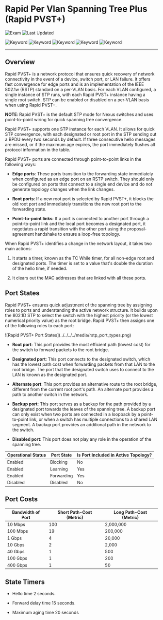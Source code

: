 # Rapid Per Vlan Spanning Tree Plus (Rapid PVST+)

![Exam](https://img.shields.io/badge/DCCOR-8A2BE2)
![Last Updated](https://img.shields.io/badge/Last%20Updated-2023--12--22-blue)

![Keyword](https://img.shields.io/badge/Rapid%20PVST+%20Protocol-darkgreen)
![Keyword](https://img.shields.io/badge/Rapid%20Per%20Vlan%20Spanning%20Tree%20Plus-darkgreen)
![Keyword](https://img.shields.io/badge/IEEE%20802.1w-darkgreen)
![Keyword](https://img.shields.io/badge/STP-darkgreen)
![Keyword](https://img.shields.io/badge/Spanning%20Tree%20Protocol-darkgreen)

<hr>

## Overview

Rapid PVST+ is a network protocol that ensures quick recovery of network connectivity in the event of a device, switch port, or LAN failure. It offers fast convergence for edge ports and is an implementation of the IEEE 802.1w (RSTP) standard on a per-VLAN basis. For each VLAN configured, a single instance of STP runs, with each Rapid PVST+ instance having a single root switch. STP can be enabled or disabled on a per-VLAN basis when using Rapid PVST+.

**NOTE**: Rapid PVST+ is the default STP mode for Nexus switches and uses point-to-point wiring for quick spanning tree convergence.

Rapid PVST+ supports one STP instance for each VLAN. It allows for quick STP convergence, with each designated or root port in the STP sending out a BPDU every two seconds by default. If three consecutive hello messages are missed, or if the maximum age expires, the port immediately flushes all protocol information in the table.

Rapid PVST+ ports are connected through point-to-point links in the following ways:

- **Edge ports**: These ports transition to the forwarding state immediately when configured as an edge port on an RSTP switch. They should only be configured on ports that connect to a single end device and do not generate topology changes when the link changes.

- **Root ports**: If a new root port is selected by Rapid PVST+, it blocks the old root port and immediately transitions the new root port to the forwarding state.

- **Point-to-point links**: If a port is connected to another port through a point-to-point link and the local port becomes a designated port, it negotiates a rapid transition with the other port using the proposal-agreement handshake to ensure a loop-free topology.

When Rapid PVST+ identifies a change in the network layout, it takes two main actions:

1. It starts a timer, known as the TC While timer, for all non-edge root and designated ports. The timer is set to a value that's double the duration of the hello time, if needed.

2. It clears out the MAC addresses that are linked with all these ports.

## Port States

Rapid PVST+ ensures quick adjustment of the spanning tree by assigning roles to ports and understanding the active network structure. It builds upon the 802.1D STP to select the switch with the highest priority (or the lowest numerical priority value) as the root bridge. Rapid PVST+ then assigns one of the following roles to each port:

<main>![Rapid PVST+ Port States](../../../../media/rstp_port_types.png)</main>

- **Root port**: This port provides the most efficient path (lowest cost) for the switch to forward packets to the root bridge.

- **Designated port**: This port connects to the designated switch, which has the lowest path cost when forwarding packets from that LAN to the root bridge. The port that the designated switch uses to connect to the LAN is known as the designated port.

- **Alternate port**: This port provides an alternative route to the root bridge, different from the current root port's path. An alternate port provides a path to another switch in the network.

- **Backup port**: This port serves as a backup for the path provided by a designated port towards the leaves of the spanning tree. A backup port can only exist when two ports are connected in a loopback by a point-to-point link, or when a switch has multiple connections to a shared LAN segment. A backup port provides an additional path in the network to the switch.

- **Disabled port**: This port does not play any role in the operation of the spanning tree.

<table>
  <thead>
    <tr>
      <th>Operational Status</th>
      <th>Port State</th>
      <th>Is Port Included in Active Topology?</th>
    </tr>
  </thead>
  <tbody>
    <tr>
      <td>Enabled</td>
      <td>Blocking</td>
      <td>No</td>
    </tr>
    <tr>
      <td>Enabled</td>
      <td>Learning</td>
      <td>Yes</td>
    </tr>
    <tr>
      <td>Enabled</td>
      <td>Forwarding</td>
      <td>Yes</td>
    </tr>
    <tr>
      <td>Disabled</td>
      <td>Disabled</td>
      <td>No</td>
    </tr>
  </tbody>
</table>

## Port Costs

<table>
  <thead>
    <tr>
      <th>Bandwidth of Port</th>
      <th>Short Path-Cost (Metric)</th>
      <th>Long Path-Cost (Metric)</th>
    </tr>
  </thead>
  <tbody>
    <tr>
      <td>10 Mbps</td>
      <td>100</td>
      <td>2,000,000</td>
    </tr>
    <tr>
      <td>100 Mbps</td>
      <td>19</td>
      <td>200,000</td>
    </tr>
    <tr>
      <td>1 Gbps</td>
      <td>4</td>
      <td>20,000</td>
    </tr>
    <tr>
      <td>10 Gbps</td>
      <td>2</td>
      <td>2,000</td>
    </tr>
    <tr>
      <td>40 Gbps</td>
      <td>1</td>
      <td>500</td>
    </tr>
    <tr>
      <td>100 Gbps</td>
      <td>1</td>
      <td>200</td>
    </tr>
    <tr>
      <td>400 Gbps</td>
      <td>1</td>
      <td>50</td>
    </tr>
  </tbody>
</table>

## State Timers

- Hello time 2 seconds.

- Forward delay time 15 seconds.

- Maximum aging time 20 seconds